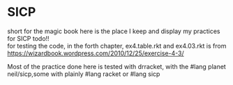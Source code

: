 # SICP  
short for the magic book <Structure and Interpretation of Computer Programs>
here is the place I keep and display my practices for SICP
todo!!  
for testing the code, in the forth chapter, ex4.table.rkt and ex4.03.rkt is from
https://wizardbook.wordpress.com/2010/12/25/exercise-4-3/

Most of the practice done here is tested with drracket, with the #lang planet neil/sicp,some with plainly #lang racket or #lang sicp
